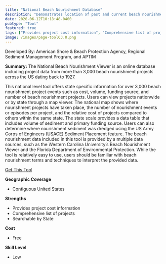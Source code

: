 ```yaml
---
title: "National Beach Nourishment Database"
description: "Demonstrates location of past and current beach nourishment projects, number of nourishment episodes in one area, date of project completion, cost, and volume of the project."
date: 2020-06-12T10:18:48-0400
pubtype: "Tool"
featured: true
tags: ["Provides project cost information", "Comprehensive list of projects", "Searchable by State"]
image: /images/page-tool63.0.png
---
```

Developed By: American Shore & Beach Protection Agency, Regional Sediment Management Program, and APTIM

**Summary:** The National Beach Nourishment Viewer is an online database including project data from more than 3,000 beach nourishment projects across the US dating back to 1927.

This national level tool offers state specific information for over 3,000 beach nourishment project events such as cost, volume, funding source, and number of beach nourishment projects. Users can view projects nationwide or by state through a map viewer. The national map shows where nourishment projects have taken place, the number of nourishment events or episodes per project, and the relative cost of projects compared to others within the same state. The state scale provides a data table that includes volume of sediment and primary funding source. Users can also determine where nourishment sediment was dredged using the US Army Corps of Engineers (USACE) Sediment Placement feature. The beach nourishment data included in this tool is provided by a multiple data sources, such as the Western Carolina University’s Beach Nourishment Viewer and the Florida Department of Environmental Protection. While the tool is relatively easy to use, users should be familiar with beach nourishment terms and techniques to interpret the provided data.

<a href="https://gim2.aptim.com/ASBPANationwideRenourishment/" target="_blank">Get This Tool</a>

__**Geographic Coverage**__
- Contiguous United States

__**Strengths**__
-  Provides project cost information
-   Comprehensive list of projects
-   Searchable by State

__**Cost**__
- Free

__**Skill Level**__
- Low
